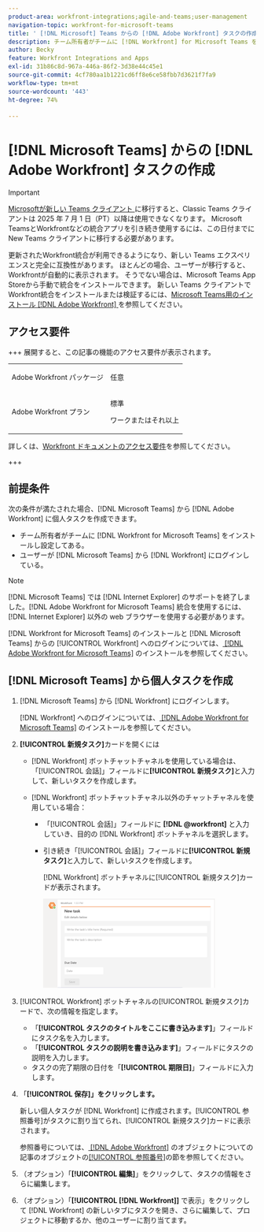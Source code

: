 ```yaml
---
product-area: workfront-integrations;agile-and-teams;user-management
navigation-topic: workfront-for-microsoft-teams
title: ' [!DNL Microsoft] Teams からの [!DNL Adobe Workfront] タスクの作成'
description: チーム所有者がチームに [!DNL Workfront] for Microsoft Teams をインストールし設定してある場合、Microsoft Teams から Workfront にログインすると、Microsoft Teams から Adobe [!DNL Workfront] に個人タスクを作成できます。
author: Becky
feature: Workfront Integrations and Apps
exl-id: 31b86c8d-967a-446a-86f2-3d38e44c45e1
source-git-commit: 4cf780aa1b1221cd6ff8e6ce58fbb7d3621f7fa9
workflow-type: tm+mt
source-wordcount: '443'
ht-degree: 74%

---
```


# [!DNL Microsoft Teams] からの [!DNL Adobe Workfront] タスクの作成

>[!IMPORTANT]
>
>[Microsoftが新しい Teams クライアント ](https://learn.microsoft.com/en-us/microsoftteams/teams-classic-client-end-of-availability) に移行すると、Classic Teams クライアントは 2025 年 7 月 1 日（PT）以降は使用できなくなります。 Microsoft TeamsとWorkfrontなどの統合アプリを引き続き使用するには、この日付までに New Teams クライアントに移行する必要があります。
>
>更新されたWorkfront統合が利用できるようになり、新しい Teams エクスペリエンスと完全に互換性があります。 ほとんどの場合、ユーザーが移行すると、Workfrontが自動的に表示されます。 そうでない場合は、Microsoft Teams App Storeから手動で統合をインストールできます。 新しい Teams クライアントでWorkfront統合をインストールまたは検証するには、[Microsoft Teams用のインストール  [!DNL Adobe Workfront] ](/help/quicksilver/workfront-integrations-and-apps/using-workfront-with-microsoft-teams/install-workfront-ms-teams.md) を参照してください。



## アクセス要件

+++ 展開すると、この記事の機能のアクセス要件が表示されます。

<table style="table-layout:auto"> 
 <col> 
 <col> 
 <tbody> 
  <tr> 
   <td role="rowheader">Adobe Workfront パッケージ</td> 
   <td> <p>任意</p> </td> 
  </tr> 
  <tr> 
   <td role="rowheader">Adobe Workfront プラン</td> 
   <td> <p>標準</p>
   <p>ワークまたはそれ以上</p> </td> 
  </tr> 
 </tbody> 
</table>

詳しくは、[Workfront ドキュメントのアクセス要件](/help/quicksilver/administration-and-setup/add-users/access-levels-and-object-permissions/access-level-requirements-in-documentation.md)を参照してください。

+++

## 前提条件

次の条件が満たされた場合、[!DNL Microsoft Teams] から [!DNL Adobe Workfront] に個人タスクを作成できます。

* チーム所有者がチームに [!DNL Workfront for Microsoft Teams] をインストールし設定してある。
* ユーザーが [!DNL Microsoft Teams] から [!DNL Workfront] にログインしている。

>[!NOTE]
>
>[!DNL Microsoft Teams] では [!DNL Internet Explorer] のサポートを終了しました。[!DNL Adobe Workfront for Microsoft Teams] 統合を使用するには、[!DNL Internet Explorer] 以外の web ブラウザーを使用する必要があります。

[!DNL Workfront for Microsoft Teams] のインストールと [!DNL Microsoft Teams] からの [!UICONTROL Workfront] へのログインについては、[ [!DNL Adobe Workfront for Microsoft Teams]](../../workfront-integrations-and-apps/using-workfront-with-microsoft-teams/install-workfront-ms-teams.md) のインストールを参照してください。

## [!DNL Microsoft Teams] から個人タスクを作成

1. [!DNL Microsoft Teams] から [!DNL Workfront] にログインします。

   [!DNL Workfront] へのログインについては、[ [!DNL Adobe Workfront for Microsoft Teams]](../../workfront-integrations-and-apps/using-workfront-with-microsoft-teams/install-workfront-ms-teams.md) のインストールを参照してください。

1. **[!UICONTROL 新規タスク]**&#x200B;カードを開くには

   * [!DNL Workfront] ボットチャットチャネルを使用している場合は、「[!UICONTROL 会話]」フィールドに&#x200B;**[!UICONTROL 新規タスク]**&#x200B;と入力して、新しいタスクを作成します。
   * [!DNL Workfront] ボットチャットチャネル以外のチャットチャネルを使用している場合：

      * 「[!UICONTROL 会話]」フィールドに **[!DNL @workfront]** と入力していき、目的の [!DNL Workfront] ボットチャネルを選択します。
      * 引き続き「[!UICONTROL 会話]」フィールドに&#x200B;**[!UICONTROL 新規タスク]**&#x200B;と入力して、新しいタスクを作成します。

        [!DNL Workfront] ボットチャネルに[!UICONTROL 新規タスク]カードが表示されます。

        ![ms_teams_new_task_card.png](assets/ms-teams-new-task-card-350x181.png)

1. [!UICONTROL Workfront] ボットチャネルの[!UICONTROL 新規タスク]カードで、次の情報を指定します。

   * 「**[!UICONTROL タスクのタイトルをここに書き込みます]**」フィールドにタスク名を入力します。
   * 「**[!UICONTROL タスクの説明を書き込みます]**」フィールドにタスクの説明を入力します。
   * タスクの完了期限の日付を「**[!UICONTROL 期限日]**」フィールドに入力します。

1. 「**[!UICONTROL 保存]」をクリックします。**

   新しい個人タスクが [!DNL Workfront] に作成されます。[!UICONTROL 参照番号]がタスクに割り当てられ、[!UICONTROL 新規タスク]カードに表示されます。

   参照番号については、[ [!DNL Adobe Workfront]](../../workfront-basics/navigate-workfront/workfront-navigation/understand-objects.md) のオブジェクトについての記事のオブジェクトの[[!UICONTROL 参照番号]](../../workfront-basics/navigate-workfront/workfront-navigation/understand-objects.md#understanding-reference-numbers-of-objects)の節を参照してください。

1. （オプション）「**[!UICONTROL 編集]**」をクリックして、タスクの情報をさらに編集します。
1. （オプション）「**[!UICONTROL [!DNL Workfront]]** で表示」をクリックして [!DNL Workfront] の新しいタブにタスクを開き、さらに編集して、プロジェクトに移動するか、他のユーザーに割り当てます。
